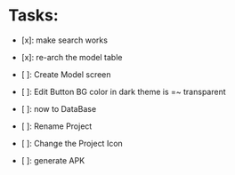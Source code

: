 # Tasks:

- [x]: make search works
- [x]: re-arch the model table
- [ ]: Create Model screen

- [ ]: Edit Button BG color in dark theme is =~ transparent
- [ ]: now to DataBase
- [ ]: Rename Project
- [ ]: Change the Project Icon
- [ ]: generate APK
